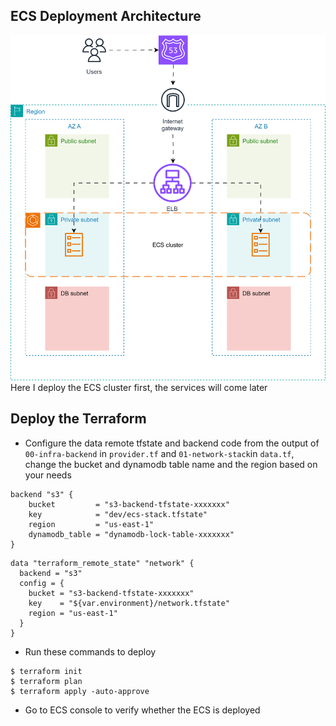 ## ECS Deployment Architecture

![Alt text](../images/ecs-cluster.drawio.svg?raw=true "ECS Deployment Architecture")
Here I deploy the ECS cluster first, the services will come later

## Deploy the Terraform

- Configure the data remote tfstate and backend code from the output of `00-infra-backend` in `provider.tf` and `01-network-stack`in `data.tf`, change the bucket and dynamodb table name and the region based on your needs

```
backend "s3" {
    bucket         = "s3-backend-tfstate-xxxxxxx"
    key            = "dev/ecs-stack.tfstate"
    region         = "us-east-1"
    dynamodb_table = "dynamodb-lock-table-xxxxxxx"
}
```

```
data "terraform_remote_state" "network" {
  backend = "s3"
  config = {
    bucket = "s3-backend-tfstate-xxxxxxx"
    key    = "${var.environment}/network.tfstate"
    region = "us-east-1"
  }
}
```

- Run these commands to deploy

```
$ terraform init
$ terraform plan
$ terraform apply -auto-approve
```

- Go to ECS console to verify whether the ECS is deployed
